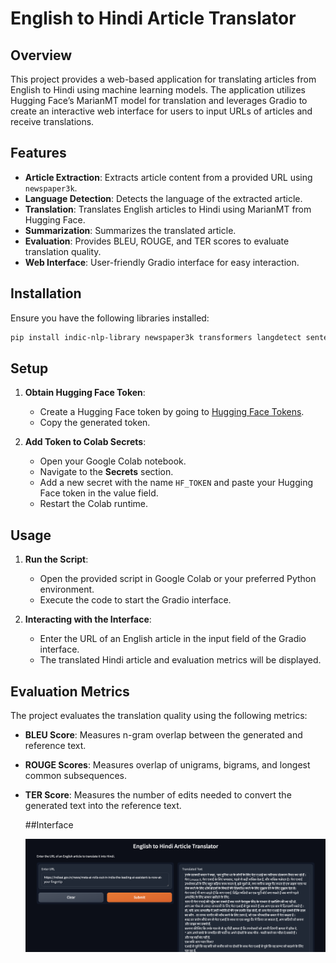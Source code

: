 # English to Hindi Article Translator

## Overview

This project provides a web-based application for translating articles from English to Hindi using machine learning models. The application utilizes Hugging Face’s MarianMT model for translation and leverages Gradio to create an interactive web interface for users to input URLs of articles and receive translations.

## Features

- **Article Extraction**: Extracts article content from a provided URL using `newspaper3k`.
- **Language Detection**: Detects the language of the extracted article.
- **Translation**: Translates English articles to Hindi using MarianMT from Hugging Face.
- **Summarization**: Summarizes the translated article.
- **Evaluation**: Provides BLEU, ROUGE, and TER scores to evaluate translation quality.
- **Web Interface**: User-friendly Gradio interface for easy interaction.

## Installation

Ensure you have the following libraries installed:

```bash
pip install indic-nlp-library newspaper3k transformers langdetect sentencepiece torch sacrebleu rouge-score pyterrier nltk gradio
```

## Setup

1. **Obtain Hugging Face Token**:
   - Create a Hugging Face token by going to [Hugging Face Tokens](https://huggingface.co/settings/tokens).
   - Copy the generated token.

2. **Add Token to Colab Secrets**:
   - Open your Google Colab notebook.
   - Navigate to the **Secrets** section.
   - Add a new secret with the name `HF_TOKEN` and paste your Hugging Face token in the value field.
   - Restart the Colab runtime.

## Usage

1. **Run the Script**:
   - Open the provided script in Google Colab or your preferred Python environment.
   - Execute the code to start the Gradio interface.

2. **Interacting with the Interface**:
   - Enter the URL of an English article in the input field of the Gradio interface.
   - The translated Hindi article and evaluation metrics will be displayed.


## Evaluation Metrics

The project evaluates the translation quality using the following metrics:

- **BLEU Score**: Measures n-gram overlap between the generated and reference text.
- **ROUGE Scores**: Measures overlap of unigrams, bigrams, and longest common subsequences.
- **TER Score**: Measures the number of edits needed to convert the generated text into the reference text.

  ##Interface

  ![Web Interface](image.png)

